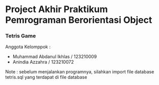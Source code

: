 # Project Akhir Praktikum Pemrograman Berorientasi Object

### Tetris Game

Anggota Kelomppok :
- Muhammad Abdanul Ikhlas / 123210009
- Anindia Azzahra         / 123210072

Note :
sebelum menjalankan programnya, silahkan import file database tetris.sql yang terdapat di file database
